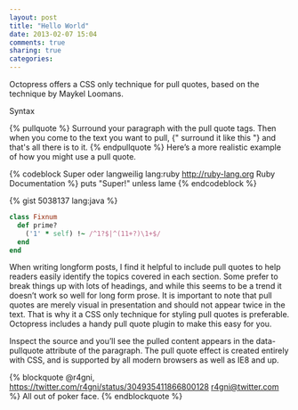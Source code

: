 ```yaml
---
layout: post
title: "Hello World"
date: 2013-02-07 15:04
comments: true
sharing: true
categories: 
---
```

Octopress offers a CSS only technique for pull quotes, based on the technique by Maykel Loomans.

Syntax

{% pullquote %}
Surround your paragraph with the pull quote tags. Then when you come to
the text you want to pull, {" surround it like this "} and that's all there is to it.
{% endpullquote %}
Here’s a more realistic example of how you might use a pull quote. 

{% codeblock Super oder langweilig lang:ruby http://ruby-lang.org Ruby Documentation %}
puts "Super!" unless lame
{% endcodeblock %}

{% gist 5038137 lang:java %}

``` ruby Discover if a number is prime http://www.noulakaz.net/weblog/2007/03/18/a-regular-expression-to-check-for-prime-numbers/ Source Article
class Fixnum
  def prime?
    ('1' * self) !~ /^1?$|^(11+?)\1+$/
  end
end
```

When writing longform posts, I find it helpful to include pull quotes to help readers easily identify the topics covered in each section. Some prefer to break things up with lots of headings, and while this seems to be a trend it doesn’t work so well for long form prose. It is important to note that pull quotes are merely visual in presentation and should not appear twice in the text. That is why it a CSS only technique for styling pull quotes is preferable. Octopress includes a handy pull quote plugin to make this easy for you.

Inspect the source and you’ll see the pulled content appears in the data-pullquote attribute of the paragraph. The pull quote effect is created entirely with CSS, and is supported by all modern browsers as well as IE8 and up.

{% blockquote @r4gni, https://twitter.com/r4gni/status/304935411866800128 r4gni@twitter.com %}
All out of poker face.
{% endblockquote %}